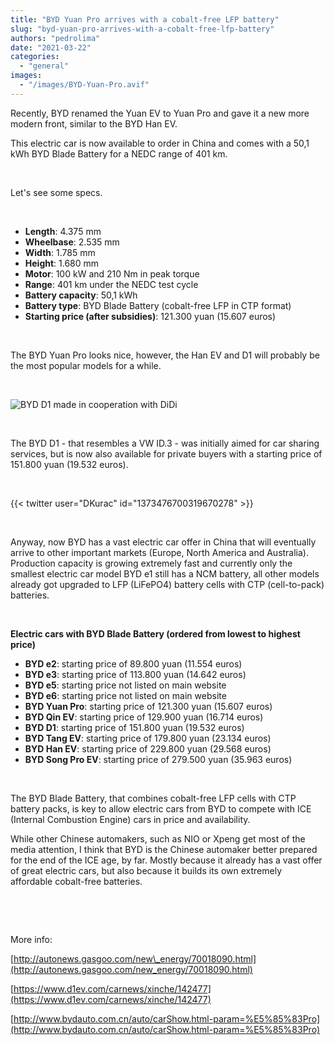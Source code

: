```yaml
---
title: "BYD Yuan Pro arrives with a cobalt-free LFP battery"
slug: "byd-yuan-pro-arrives-with-a-cobalt-free-lfp-battery"
authors: "pedrolima"
date: "2021-03-22"
categories: 
  - "general"
images: 
  - "/images/BYD-Yuan-Pro.avif"
---
```


Recently, BYD renamed the Yuan EV to Yuan Pro and gave it a new more modern front, similar to the BYD Han EV.

This electric car is now available to order in China and comes with a 50,1 kWh BYD Blade Battery for a NEDC range of 401 km.

 

Let's see some specs.

 

- **Length**: 4.375 mm
- **Wheelbase**: 2.535 mm
- **Width**: 1.785 mm
- **Height**: 1.680 mm
- **Motor**: 100 kW and 210 Nm in peak torque
- **Range**: 401 km under the NEDC test cycle
- **Battery capacity**: 50,1 kWh
- **Battery type**: BYD Blade Battery (cobalt-free LFP in CTP format)
- **Starting price (after subsidies)**: 121.300 yuan (15.607 euros)

 

The BYD Yuan Pro looks nice, however, the Han EV and D1 will probably be the most popular models for a while.

 

![BYD D1 made in cooperation with DiDi](images/BYD-D1-made-in-cooperation-with-DiDi.avif)

 

The BYD D1 - that resembles a VW ID.3 - was initially aimed for car sharing services, but is now also available for private buyers with a starting price of 151.800 yuan (19.532 euros).

 

{{< twitter user="DKurac" id="1373476700319670278" >}}

 

Anyway, now BYD has a vast electric car offer in China that will eventually arrive to other important markets (Europe, North America and Australia). Production capacity is growing extremely fast and currently only the smallest electric car model BYD e1 still has a NCM battery, all other models already got upgraded to LFP (LiFePO4) battery cells with CTP (cell-to-pack) batteries.

 

**Electric cars with BYD Blade Battery (ordered from lowest to highest price)**

- **BYD e2**: starting price of 89.800 yuan (11.554 euros)
- **BYD e3**: starting price of 113.800 yuan (14.642 euros)
- **BYD e5**: starting price not listed on main website
- **BYD e6**: starting price not listed on main website
- **BYD Yuan Pro**: starting price of 121.300 yuan (15.607 euros)
- **BYD Qin EV**: starting price of 129.900 yuan (16.714 euros)
- **BYD D1**: starting price of 151.800 yuan (19.532 euros)
- **BYD Tang EV**: starting price of 179.800 yuan (23.134 euros)
- **BYD Han EV**: starting price of 229.800 yuan (29.568 euros)
- **BYD Song Pro EV**: starting price of 279.500 yuan (35.963 euros)

 

The BYD Blade Battery, that combines cobalt-free LFP cells with CTP battery packs, is key to allow electric cars from BYD to compete with ICE (Internal Combustion Engine) cars in price and availability.

While other Chinese automakers, such as NIO or Xpeng get most of the media attention, I think that BYD is the Chinese automaker better prepared for the end of the ICE age, by far. Mostly because it already has a vast offer of great electric cars, but also because it builds its own extremely affordable cobalt-free batteries.

 

 

More info:

[http://autonews.gasgoo.com/new\_energy/70018090.html](http://autonews.gasgoo.com/new_energy/70018090.html)

[https://www.d1ev.com/carnews/xinche/142477](https://www.d1ev.com/carnews/xinche/142477)

[http://www.bydauto.com.cn/auto/carShow.html-param=%E5%85%83Pro](http://www.bydauto.com.cn/auto/carShow.html-param=%E5%85%83Pro)
